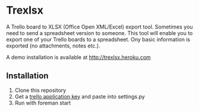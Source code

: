 Trexlsx
=======

A Trello board to XLSX (Office Open XML/Excel) export tool. Sometimes you need
to send a spreadsheet version to someone. This tool will enable you to export
one of your Trello boards to a spreadsheet. Ony basic information is exported
(no attachments, notes etc.).

A demo installation is available at http://trexlsx.heroku.com


Installation
------------

1. Clone this repository
2. Get a [trello application key](https://trello.com/docs/gettingstarted/#getting-an-application-key) and paste into settings.py
3. Run with foreman start
